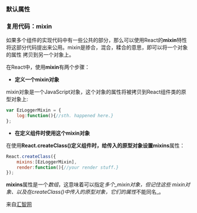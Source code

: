 ### 默认属性

### 复用代码：mixin

如果多个组件的实现代码中有一些公共的部分，那么可以使用React的**mixin**特性 将这部分代码提出来公用。mixin是掺合，混合，糅合的意思，即可以将一个对象的属性 拷贝到另一个对象上。

在React中，使用**mixin**有两个步骤：

- **定义一个mixin对象**

mixin对象是一个JavaScript对象，这个对象的属性将被拷贝到React组件类的原型对象上:

```javascript
var EzLoggerMixin = {    
	log:function(){//sth. happened here.}
};
```

- **在定义组件时使用这个mixin对象**

在使用**React.createClass()**定义组件时，给传入的原型对象设置**mixins**属性：

```javascript
React.createClass({    
	mixins:[EzLoggerMixin],    
	render:function(){//your render stuff.}
});
```

**mixins**属性是一个*数组*，这意味着可以指定*多个_mixin对象，但记住这些 mixin对象、以及在createClass()中传入的原型对象，它们的属性*不能同名_。

来自[汇智网](http://www.hubwiz.com/class/552762019964049d1872fc88)
